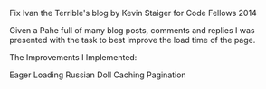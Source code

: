 Fix Ivan the Terrible's blog
by Kevin Staiger for Code Fellows 2014

Given a Pahe full of many blog posts, comments and replies I was presented with the task to best improve the load time of the page.

The Improvements I Implemented:

Eager Loading
Russian Doll Caching
Pagination

